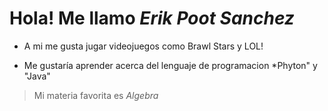 # Hola! Me llamo *Erik Poot Sanchez*

- A mi me gusta jugar videojuegos como Brawl Stars y LOL!

- Me gustaría aprender acerca del lenguaje de programacion *Phyton" y "Java"

> Mi materia favorita es *Algebra*
